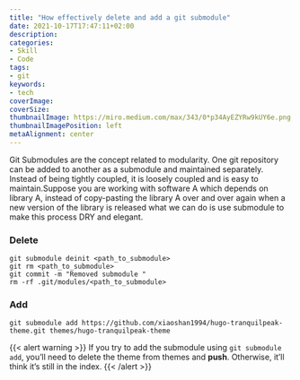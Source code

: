 ```yaml
---
title: "How effectively delete and add a git submodule"
date: 2021-10-17T17:47:11+02:00
description:
categories:
- Skill
- Code
tags:
- git
keywords:
- tech
coverImage:
coverSize:
thumbnailImage: https://miro.medium.com/max/343/0*p34AyEZYRw9kUY6e.png
thumbnailImagePosition: left
metaAlignment: center
---
```


Git Submodules are the concept related to modularity. One git repository can be added to another as a submodule and maintained separately. Instead of being tightly coupled, it is loosely coupled and is easy to maintain.<!--more-->Suppose you are working with software A which depends on library A, instead of copy-pasting the library A over and over again when a new version of the library is released what we can do is use submodule to make this process DRY and elegant.
### Delete
```
git submodule deinit <path_to_submodule>
git rm <path_to_submodule>
git commit -m "Removed submodule "
rm -rf .git/modules/<path_to_submodule>
```
### Add
```
git submodule add https://github.com/xiaoshan1994/hugo-tranquilpeak-theme.git themes/hugo-tranquilpeak-theme
```
{{< alert warning >}} If you try to add the submodule using `git submodule add`, you’ll need to delete the theme from themes and **push**. Otherwise, it’ll think it’s still in the index. {{< /alert >}}
